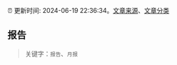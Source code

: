 :alarm_clock: 更新时间: 2024-06-19 22:36:34。[文章来源](/README.md)、[文章分类](/TAGS.md)

## 报告


> 关键字：`报告`、`月报`



